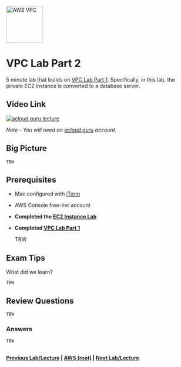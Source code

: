 <img src="https://i.imgur.com/4x1VSb6.png" height="100" title="AWS VPC" />


VPC Lab Part 2
======

5 minute lab that builds on [VPC Lab Part 1](vpc-lab-part-1.md).  Specifically, in this lab, the private EC2 instance 
is converted to a database server.


## Video Link

[![acloud.guru lecture](https://i.imgur.com/mvnYRYE.png)](https://acloud.guru/course/aws-certified-solutions-architect-associate/learn/vpc/cb031635-1d64-fa7c-cd5a-6885e443d58a/watch)

*Note - You will need an [acloud.guru](acloud.guru) account.*


## Big Picture

    TBW


## Prerequisites

*   Mac configured with [iTerm](https://iterm2.com/)
*   AWS Console free-tier account
*   **Completed the [EC2 Instance Lab](../ec2/ec2-instance-lab.md)**
*   **Completed [VPC Lab Part 1](vpc-lab-part-1.md)**



    TBW


## Exam Tips

What did we learn?

    TBW
    
    
## Review Questions

    TBW


### Answers

    TBW
    

## 

**[Previous Lab/Lecture](vpc-lab-part-1.md) | [AWS (root)](../readme.adoc) | [Next Lab/Lecture](vpc-lab-part-2.md)**










